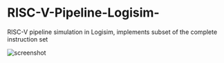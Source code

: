 # RISC-V-Pipeline-Logisim-

RISC-V pipeline simulation in Logisim, implements subset of the complete instruction set


![screenshot](https://octodex.github.com/images/yaktocat.png)
